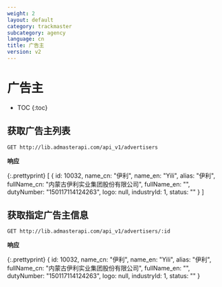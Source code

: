 ```yaml
---
weight: 2
layout: default
category: trackmaster
subcategory: agency
language: cn
title: 广告主
version: v2
---
```


# 广告主

* TOC
{:toc}

## 获取广告主列表

    GET http://lib.admasterapi.com/api_v1/advertisers


**响应**

{:.prettyprint}
    [
    {
        id: 10032,
        name_cn: "伊利",
        name_en: "Yili",
        alias: "伊利",
        fullName_cn: "内蒙古伊利实业集团股份有限公司",
        fullName_en: "",
        dutyNumber: "150117114124263",
        logo: null,
        industryId: 1,
        status: ""
    }
    ]


## 获取指定广告主信息

    GET http://lib.admasterapi.com/api_v1/advertisers/:id

**响应**

{:.prettyprint}
    {
        id: 10032,
        name_cn: "伊利",
        name_en: "Yili",
        alias: "伊利",
        fullName_cn: "内蒙古伊利实业集团股份有限公司",
        fullName_en: "",
        dutyNumber: "150117114124263",
        logo: null,
        industryId: 1,
        status: ""
    }


